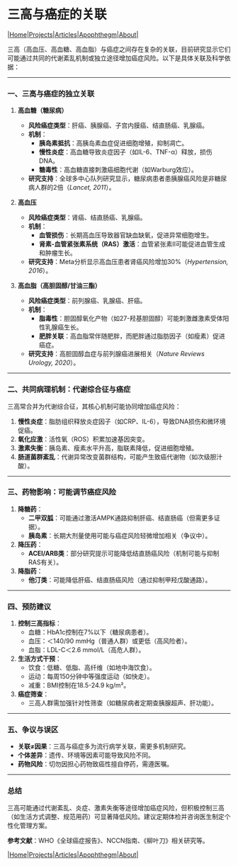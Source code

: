 # 三高与癌症的关联

|[Home](/README.md)|[Projects](/projects.md)|[Articles](/articles.md)|[Apophthegm](/apophthegm.md)|[About](/about.md)|

三高（高血压、高血糖、高血脂）与癌症之间存在复杂的关联，目前研究显示它们可能通过共同的代谢紊乱机制或独立途径增加癌症风险。以下是具体关联及科学依据：

---

### 一、三高与癌症的独立关联
1. **高血糖（糖尿病）**  
   - **风险癌症类型**：肝癌、胰腺癌、子宫内膜癌、结直肠癌、乳腺癌。  
   - **机制**：  
     - **胰岛素抵抗**：高胰岛素血症促进细胞增殖，抑制凋亡。  
     - **慢性炎症**：高血糖导致炎症因子（如IL-6、TNF-α）释放，损伤DNA。  
     - **糖毒性**：高血糖直接刺激癌细胞代谢（如Warburg效应）。  
   - **研究支持**：全球多中心队列研究显示，糖尿病患者患胰腺癌风险是非糖尿病人群的2倍（*Lancet, 2011*）。

2. **高血压**  
   - **风险癌症类型**：肾癌、结直肠癌、乳腺癌。  
   - **机制**：  
     - **血管损伤**：长期高血压导致器官缺血缺氧，促进异常细胞增生。  
     - **肾素-血管紧张素系统（RAS）激活**：血管紧张素II可能促进血管生成和肿瘤生长。  
   - **研究支持**：Meta分析显示高血压患者肾癌风险增加30%（*Hypertension, 2016*）。

3. **高血脂（高胆固醇/甘油三酯）**  
   - **风险癌症类型**：前列腺癌、乳腺癌、肝癌。  
   - **机制**：  
     - **脂毒性**：胆固醇氧化产物（如27-羟基胆固醇）可能刺激雌激素受体阳性乳腺癌生长。  
     - **肥胖关联**：高血脂常伴随肥胖，而肥胖通过脂肪因子（如瘦素）促进癌症。  
   - **研究支持**：高胆固醇血症与前列腺癌进展相关（*Nature Reviews Urology, 2020*）。

---

### 二、共同病理机制：代谢综合征与癌症
三高常合并为代谢综合征，其核心机制可能协同增加癌症风险：  
1. **慢性炎症**：脂肪组织释放炎症因子（如CRP、IL-6），导致DNA损伤和微环境促癌。  
2. **氧化应激**：活性氧（ROS）积累加速基因突变。  
3. **激素失衡**：胰岛素、瘦素水平升高，脂联素降低，促进细胞增殖。  
4. **肠道菌群紊乱**：代谢异常改变菌群结构，可能产生致癌代谢物（如次级胆汁酸）。

---

### 三、药物影响：可能调节癌症风险
1. **降糖药**：  
   - **二甲双胍**：可能通过激活AMPK通路抑制肝癌、结直肠癌（但需更多证据）。  
   - **胰岛素**：长期大剂量使用可能与癌症风险轻微增加相关（争议中）。  
2. **降压药**：  
   - **ACEI/ARB类**：部分研究提示可能降低结直肠癌风险（机制可能与抑制RAS有关）。  
3. **降脂药**：  
   - **他汀类**：可能降低肝癌、结直肠癌风险（通过抑制甲羟戊酸通路）。

---

### 四、预防建议
1. **控制三高指标**：  
   - 血糖：HbA1c控制在7%以下（糖尿病患者）。  
   - 血压：＜140/90 mmHg（普通人群）或更低（高风险者）。  
   - 血脂：LDL-C＜2.6 mmol/L（高危人群）。  
2. **生活方式干预**：  
   - 饮食：低糖、低脂、高纤维（如地中海饮食）。  
   - 运动：每周150分钟中等强度运动（如快走）。  
   - 减重：BMI控制在18.5-24.9 kg/m²。  
3. **癌症筛查**：  
   - 三高人群需加强针对性筛查（如糖尿病者定期查胰腺超声、肝功能）。  

---

### 五、争议与误区
- **关联≠因果**：三高与癌症多为流行病学关联，需更多机制研究。  
- **个体差异**：遗传、环境等因素可能导致风险不同。  
- **药物风险**：切勿因担心药物致癌性擅自停药，需遵医嘱。

---

### 总结
三高可能通过代谢紊乱、炎症、激素失衡等途径增加癌症风险，但积极控制三高（如生活方式调整、规范用药）可显著降低风险。建议定期体检并咨询医生制定个性化管理方案。

**参考文献**：WHO《全球癌症报告》、NCCN指南、《柳叶刀》相关研究等。


|[Home](/README.md)|[Projects](/projects.md)|[Articles](/articles.md)|[Apophthegm](/apophthegm.md)|[About](/about.md)|